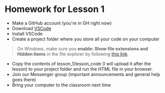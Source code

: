 # Homework for Lesson 1

* Make a GitHub account (you're in GH right now)
* Download [VSCode](https://code.visualstudio.com/Download)
* Install VSCode
* Create a project folder where you store all your code on your computer

> On Windows, make sure you **enable: Show file extensions and Hidden Items** in the file explorer by following [this link](https://fileinfo.com/help/windows_10_show_file_extensions).
* Copy the contents of lesson_1/lesson_code (I will upload it after the lesson) to your project folder and run the HTML file in your browser.
* Join our Messenger group (important announcements and general help goes there)
* Bring your computer to the classroom next time